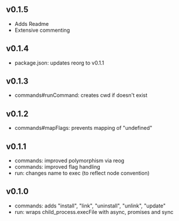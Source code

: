 
v0.1.5
----------
* Adds Readme
* Extensive commenting


v0.1.4
----------
* package.json: updates reorg to v0.1.1


v0.1.3
----------
* commands#runCommand: creates cwd if doesn't exist


v0.1.2
----------
* commands#mapFlags: prevents mapping of "undefined"


v0.1.1
----------
* commands: improved polymorphism via reog
* commands: improved flag handling
* run: changes name to exec (to reflect node convention)


v0.1.0
----------
* commands: adds "install", "link", "uninstall", "unlink", "update"
* run: wraps child_process.execFile with async, promises and sync